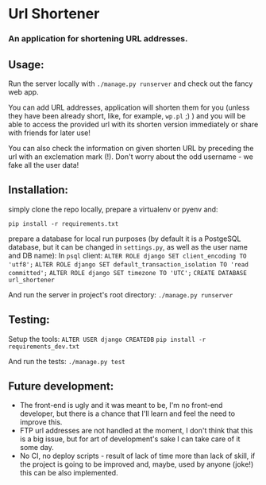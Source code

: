 # Url Shortener
### An application for shortening URL addresses.

## Usage:
Run the server locally with `./manage.py runserver` and check out the fancy web app.

You can add URL addresses, application will shorten them for you (unless they have been already short, like, for example, `wp.pl` ;) ) and you will be able to access the provided url with its shorten version immediately or share with friends for later use!

You can also check the information on given shorten URL by preceding the url with an exclemation mark (!). Don't worry about the odd username - we fake all the user data!

## Installation:

simply clone the repo locally, prepare a virtualenv or pyenv and:

`pip install -r requirements.txt`

prepare a database for local run purposes (by default it is a PostgeSQL database, but it can be changed in `settings.py`, as well as the user name and DB name):
In `psql` client:
`ALTER ROLE django SET client_encoding TO 'utf8';`
`ALTER ROLE django SET default_transaction_isolation TO 'read committed';`
`ALTER ROLE django SET timezone TO 'UTC';`
`CREATE DATABASE url_shortener`

And run the server in project's root directory:
`./manage.py runserver`

## Testing:

Setup the tools:
`ALTER USER django CREATEDB`
`pip install -r requirements_dev.txt`

And run the tests:
`./manage.py test`

## Future development:

* The front-end is ugly and it was meant to be, I'm no front-end developer, but there is a chance that I'll learn and feel the need to improve this.
* FTP url addresses are not handled at the moment, I don't think that this is a big issue, but for art of development's sake I can take care of it some day.
* No CI, no deploy scripts - result of lack of time more than lack of skill, if the project is going to be improved and, maybe, used by anyone (joke!) this can be also implemented.
